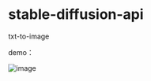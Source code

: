 # stable-diffusion-api
txt-to-image

demo：


![image](https://github.com/chow-q/stable-diffusion-api/assets/73530205/477080ce-3461-4cd8-a19c-75979759dfe0)

